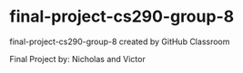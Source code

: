 # final-project-cs290-group-8
final-project-cs290-group-8 created by GitHub Classroom

Final Project by: Nicholas and Victor
